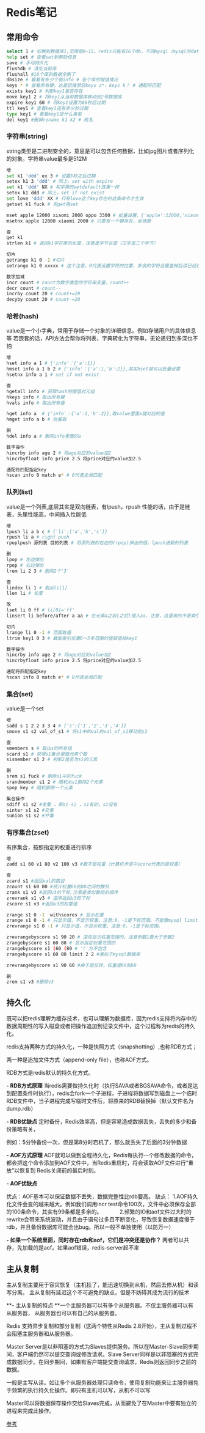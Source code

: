 # Redis笔记

## 常用命令

```bash
select 1 # 切换到数据库1,范围是0~15。redis只能有16个db，不同mysql（mysql的database可以有无数个）
help set # 查看set到帮助信息
save # 手动持久化
flushdb # 清空当前库
flushall #16个库的数据全删了
dbsize # 看看有多少个值info # 各个库的键值情况
keys * # 查看所有键，这是运维禁忌keys z*，keys k？ # 通配符匹配
exists key1 # 判断key1是否存在
move key1 2 # 将key1从当前数据库移动到2号数据库
expire key1 60 # 将key1设置为60秒后过期
ttl key1 # 查看key1还有多少秒过期
type key1 # 看看key1是什么类型
del key1 #删掉rename k1 k2 # 改名
```

### 字符串(string)

string类型是二进制安全的，意思是可以包含任何数据，比如jpg图片或者序列化的对象。字符串value最多是512M

```bash
增
set k1 'ddd' ex 3 # 设置3秒之后过期
setex k1 3 'ddd' # 同上，set with expire
set k1 'ddd' NX # 和字典的setdefault效果一样
setnx k1 ddd # 同上，set if not exist
set love 'ddd' XX # 只有love这个key存在时这条命令才生效
getset k1 fuck # 先get再set

mset apple 12000 xiaomi 2000 oppo 3300 # 批量设置，{'apple':12000,'xiaomi':2000,'oppo':3300}
msetnx apple 12000 xiaomi 2000 # 只要有一个键存在，全体跪

查
get k1 
strlen k1 # 返回k1字符串的长度，注意是字节长度（汉字是三个字节）

切片
getrange k1 0 -1 #切片
setrange k1 0 xxxxx # 这个注意，0代表设置字符的位置，多余的字符会覆盖掉后续已经存在的字符

数字加减
incr count # count为数字类型的字符串变量，count++
decr count # count--
incrby count 20 # count+=20
decyby count 20 # count-=20
```

### 哈希(hash)

value是一个小字典，常用于存储一个对象的详细信息。例如存储用户的具体信息等
若嵌套的话，API方法会帮你将列表，字典转化为字符串，无论递归到多深也不怕

```bash
增
hset info a 1 # {'info'：{'a':1}}
hmset info a 1 b 2 # {'info'：{'a':1,'b':2}},其实hset就可以批量设置
hsetnx info a 1 # set if not exist

查
hgetall info # 获取hash的键值对元组
hkeys info # 取出所有键
hvals info # 取出所有值

hget info a  # {'info'：{'a':1,'b':2}},取value里面a键对应的值
hmget info a b # 批量取

删
hdel info a # 删除info里面的a

数字操作
hincrby info age 2 # 将age对应的value加2
hincrbyfloat info price 2.5 将price对应的value加2.5

通配符匹配指定key 
hscan info 0 match e* # 0代表全局匹配
```

### 队列(list)

value是一个列表,底层其实是双向链表，有lpush，rpush
性能的话，由于是链表，头尾性能高，中间插入性能低

```bash
增
lpush li a b c # {'li':['a','b','c']}
rpush li a # right push
rpoplpush 源列表 目的列表 # 将源列表的右边的(rpop)弹出的值，lpush进新的列表

删
lpop # 左边弹出
rpop # 右边弹出
lrem li 2 3 # 删除2个'3'

查
lindex li 1 # 取出li[1]
llen li # 长度

改
lset li 0 ff # li[0]='ff'
linsert li before/after a aa # 在元素a之前(之后)插入aa，注意，这里用的不是索引值而是元素

切片
lrange li 0 -1 # 范围取值
ltrim key1 0 3 # 截取索引位置0～3多范围的值赋值给key1

数字操作
hincrby info age 2 # 将age对应的value加2
hincrbyfloat info price 2.5 将price对应的value加2.5

通配符匹配指定key 
hscan info 0 match e* # 0代表全局匹配
```

### 集合(set)

value是一个set

```bash
增
sadd s 1 2 2 3 3 4 # {'s':{'1','2','3','4'}}
smove s1 s2 val_of_s1 # 将s1中的val的val_of_s1移动到s2

查
smembers s # 取出s的所有值
scard s1 # 获得s1集合里面元素个数
sismember s1 2 # 判断2是否为s1的元素

删
srem s1 fuck # 删除s1中的fuck
srandmember s1 2 # 随机从s1删除2个元素
spop key # 随机删除一个元素

集合操作
sdiff s1 s2 #差集 ，即s1-s2 ，s1有的，s2没有
sinter s1 s2 #交集 
sunion s1 s2 #并集
```

### 有序集合(zset)

有序集合，按照指定的权重进行排序

```bash
增
zadd s1 60 v1 80 v2 100 v3 #数字是权重（计算机术语中score代表的是权重）

查
zcard s1 #返回val的数目
zcount s1 60 80 #统计权重60到80之间的数目
zrank s1 v3 #返回v3的下标,注意是类似数组的顺序
zrevrank s1 v3 # 逆序返回v3的下标
zscore s1 v3 #返回v3的权重值

zrange s1 0 -1  withscores # 显示权重
zrange s1 0 -1 # 只显示值，不显示权重。注意:0，-1是下标范围。不是像mysql limit一样的参数
zrevrange s1 0 -1 # 只显示值，不显示权重。注意:0，-1是下标范围。

zrevrangebyscore s1 90 20 # 逆向显示权重范围的，注意参数1要大于参数2
zrangebyscore s1 60 80 # 显示指定权重范围的
zrangebyscore s1 (60 (80 # '('为不包含
zrangebyscore s1 60 80 limit 2 2 #类似于mysql数据库

zrevrangebyscore s1 90 60 #由于是反转，权重是90到60

删
zrem s1 v3 #删除v3
```

## 持久化

既可以把redis理解为缓存技术，也可以理解为数据库，因为redis支持将内存中的数据周期性的写入磁盘或者把操作追加到记录文件中，这个过程称为redis的持久化。

redis支持两种方式的持久化，一种是快照方式（snapshotting）,也称RDB方式；

两一种是追加文件方式（append-only file），也称AOF方式。

RDB方式是redis默认的持久化方式。

**- RDB方式原理**
当redis需要做持久化时（执行SAVA或者BGSAVA命令，或者是达到配置条件时执行），redis会fork一个子进程，子进程将数据写到磁盘上一个临时RDB文件中，当子进程完成写临时文件后，将原来的RDB替换掉（默认文件名为dump.rdb）

**- RDB优缺点**
定时备份，Redis效率高，但是容易造成数据丢失，丢失的多少和备份策略有关，

例如：5分钟备份一次，但是第8分时宕机了，那么就丢失了后面的3分钟数据

**- AOF方式原理**
AOF就可以做到全程持久化，Redis每执行一个修改数据的命令，都会把这个命令添加到AOF文件中，当Redis重启时，将会读取AOF文件进行“重放”以恢复到 Redis关闭前的最后时刻。

**- AOF优缺点**

优点：AOF基本可以保证数据不丢失，数据完整性比rdb要高。
缺点： 1.AOF持久化文件会变的越来越大。例如我们调用incr test命令100次，文件中必须保存全部的100条命令，其实有99条都是多余的。
　　　2.频繁的IO和aof文件过大时的rewrite会带来系统波动，并且由于语句过多且不断变化，导致恢复数据速度慢于rdb，并且备份数据库可能会出bug。所以一般不单独使用（以防万一）

**- 如果一个系统里面，同时存在rdb和aof，它们是冲突还是协作？**
两者可以共存，先加载的是aof。如果aof错误，redis-server起不来

## 主从复制

主从复制主要用于容灾恢复（主机挂了，能迅速切换到从机，然后去修从机）和读写分离。
主从复制有延迟这个不可避免的缺点，但是不妨碍其成为流行的技术

**- 主从复制的特点
**一个主服务器可以有多个从服务器。不仅主服务器可以有从服务器， 从服务器也可以有自己的从服务器。

Redis 支持异步复制和部分复制（这两个特性从Redis 2.8开始），主从复制过程不会阻塞主服务器和从服务器。

Master Server是以非阻塞的方式为Slaves提供服务。所以在Master-Slave同步期间，客户端仍然可以提交查询或修改请求。Slave Server同样是以非阻塞的方式完成数据同步。在同步期间，如果有客户端提交查询请求，Redis则返回同步之前的数据。

一般是主写从读。如让多个从服务器处理只读命令，使用复制功能来让主服务器免于频繁的执行持久化操作。即只有主机可以写，从机不可以写



Master可以将数据保存操作交给Slaves完成，从而避免了在Master中要有独立的进程来完成此操作。

[参考](https://www.cnblogs.com/ziyide/p/9488564.html)